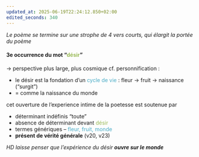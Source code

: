 ```yaml
---
updated_at: 2025-06-19T22:24:12.850+02:00
edited_seconds: 340
---
```

*Le poème se termine sur une strophe de 4 vers courts, qui élargit la portée du poème*
#### 3e occurrence du mot “<font color="#9bbb59">désir</font>”
→ perspective plus large, plus cosmique cf. personnification :
- le désir est la fondation d’un <font color="#4bacc6">cycle de vie</font> : fleur → fruit → naissance (“surgit”)
- = comme la naissance du monde

cet ouverture de l’experience intime de la poetesse est soutenue par 
- déterminant indéfinis “toute”
- absence de déterminant devant <font color="#9bbb59">désir</font>
- termes génériques – <font color="#4bacc6">fleur, fruit, monde</font>
- **présent de vérité générale** (v20, v23)

*HD laisse penser que l’expérience du désir **ouvre sur le monde***